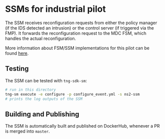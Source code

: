 # SSMs for industrial pilot

The SSM receives reconfiguration requests from either the policy manager (if the IDS detected an intrusion) or the control server (if triggered via the FMP). It forwards the reconfiguration request to the MDC FSM, which handles the actual reconfiguration.

More information about FSM/SSM implementations for this pilot can be found [here](https://github.com/sonata-nfv/tng-industrial-pilot/wiki/FSM-SSM-Development).

## Testing

The SSM can be tested with `tng-sdk-sm`:

```bash
# run in this directory
tng-sm execute -e configure -p configure_event.yml -s ns2-ssm
# prints the log outputs of the SSM
```

## Building and Publishing

The SSM is automatically built and published on DockerHub, whenever a PR is merged into `master`.